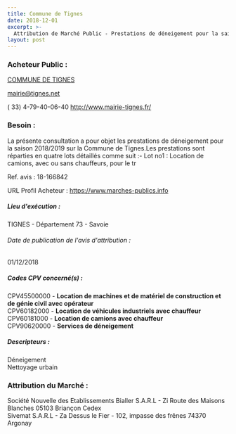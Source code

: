 ```yaml
---
title: Commune de Tignes
date: 2018-12-01
excerpt: >-
  Attribution de Marché Public - Prestations de déneigement pour la saison 2018/2019 sur la Commune de Tignes
layout: post
---
```


### Acheteur Public : 
<a href="/acheteur-135/siren-217302967"> COMMUNE DE TIGNES</a><br/>



mairie@tignes.net

( 33) 4-79-40-06-40
http://www.mairie-tignes.fr/
### Besoin :

La présente consultation a pour objet les prestations de déneigement pour la saison 2018/2019 sur la Commune de Tignes.Les prestations sont réparties en quatre lots détaillés comme suit :- Lot no1 : Location de camions, avec ou sans chauffeurs, pour le tr

Ref. avis : 18-166842

URL Profil Acheteur : https://www.marches-publics.info

##### Lieu d'exécution :

TIGNES - Département 73 - Savoie

###### Date de publication de l'avis d'attribution : 
01/12/2018

##### Codes CPV concerné(s) :
CPV45500000 - **Location de machines et de matériel de construction et de génie civil avec opérateur** <br/>
CPV60182000 - **Location de véhicules industriels avec chauffeur** <br/>
CPV60181000 - **Location de camions avec chauffeur** <br/>
CPV90620000 - **Services de déneigement** <br/>

##### Descripteurs :
Déneigement <br/>
Nettoyage urbain <br/>

### Attribution du Marché :
Société Nouvelle des Etablissements Bialler S.A.R.L - Zi Route des Maisons Blanches 05103 Briançon Cedex <br/>
Sivemat S.A.R.L - Za Dessus le Fier - 102, impasse des frênes 74370 Argonay <br/>
